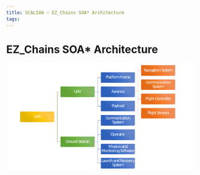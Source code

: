 ```yaml
---
title: SCALIAN – EZ_Chains SOA* Architecture
tags:
---
```


# EZ_Chains SOA* Architecture

![architecture](../../img/SCALIAN.png)

